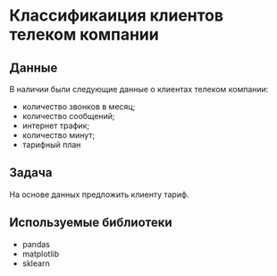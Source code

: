 # Классификаиция клиентов телеком компании
## Данные
В наличии были следующие данные о клиентах телеком компании:
- количество звонков в месяц;
- количество сообщений;  
- интернет трафик;
- количество минут;
- тарифный план

## Задача
На основе данных предложить клиенту тариф.

## Используемые библиотеки
- pandas
- matplotlib
- sklearn
